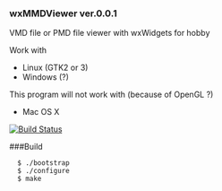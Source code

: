 ### wxMMDViewer ver.0.0.1
VMD file or PMD file viewer with wxWidgets for hobby

Work with  
* Linux    (GTK2 or 3)
* Windows  (?)  

This program will not work with (because of OpenGL ?)
* Mac OS X  
  
[![Build Status](https://travis-ci.org/Hiroyuki-Nagata/wxMMDViewer.svg?branch=master)](https://travis-ci.org/Hiroyuki-Nagata/wxMMDViewer)  
  
###Build  
```
  $ ./bootstrap  
  $ ./configure  
  $ make  
```  


